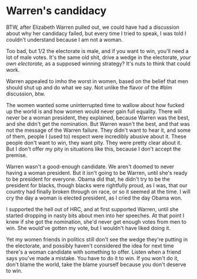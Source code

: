 # Warren's candidacy
BTW, after Elizabeth Warren pulled out, we could have had a  discussion about why her candidacy failed, but every time I tried to speak, I was told I couldn't understand because I am not a woman.

Too bad, but 1/2 the electorate is male, and if you want to win, you'll need a lot of male votes. It's the same old shit, drive a wedge in the electorate, <i>your own electorate,</i> as a supposed winning strategy? It's nuts to think that could work. 

Warren appealed to imho the worst in women, based on the belief that men should shut up and do what we say. Not unlike the flavor of the #blm discussion, btw. 

The women wanted some uninterrupted time to wallow about how fucked up the world is and how women would never gain full equality. There will never be a woman president, they explained, because Warren was the best, and she didn't get the nomination. But Warren wasn't the best, and that was not the message of the Warren failure. They didn't want to hear it, and some of them, people I (used to) respect were incredibly abusive about it. These people don't want to win, they want pity. They were pretty clear about it. But I don't offer my pity in situations like this, because I don't accept the premise. 

Warren wasn't a good-enough candidate. We aren't doomed to never having a woman president. But it isn't going to be Warren, until she's ready to be president for everyone. Obama did that, he didn't try to be the president for blacks, though blacks were rightfully proud, as I was, that our country had finally broken through on race, or so it seemed at the time. I will cry the day a woman is elected president, as I cried the day Obama won. 

I supported the hell out of HRC, and at first supported Warren, until she started dropping in nasty bits about men into her speeches. At that point I knew if she got the nomination, she'd never get enough votes from men to win. She would've gotten my vote, but I wouldn't have liked doing it. 

Yet my women friends in politics still don't see the wedge they're putting in the electorate, and possibly haven't considered the idea for next time there's a woman candidate with something to offer. Listen when a friend says you've made a mistake. You have to do it to win. If you won't do it, don't blame the world, take the blame yourself because you don't deserve to win.

